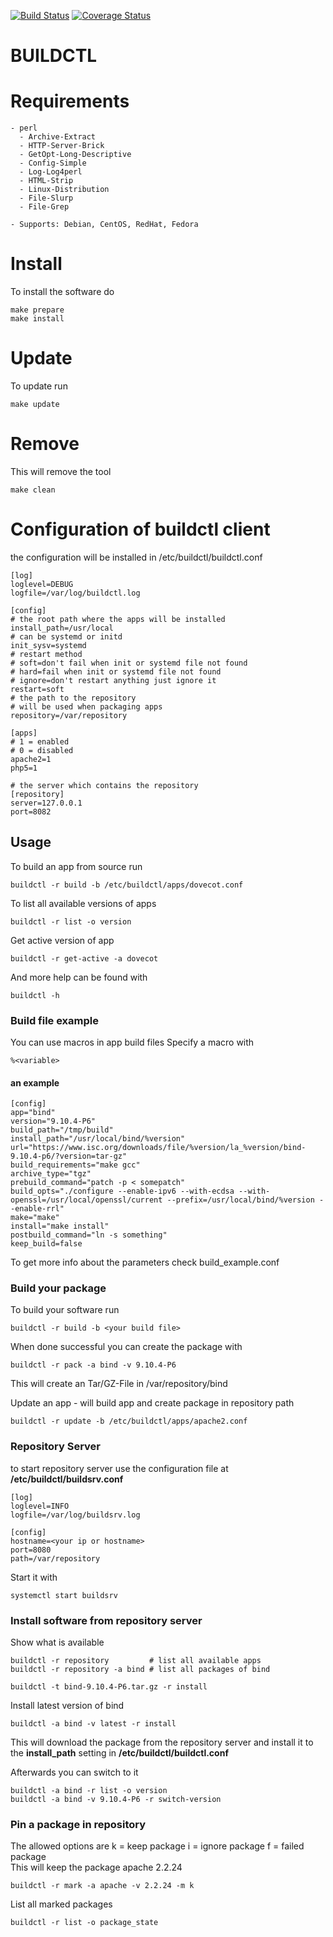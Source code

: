 [![Build Status](https://travis-ci.org/thorko/buildserver.svg?branch=master)](https://travis-ci.org/thorko/buildserver)
[![Coverage Status](https://coveralls.io/repos/github/thorko/buildserver/badge.svg?branch=master)](https://coveralls.io/github/thorko/buildserver?branch=master)

BUILDCTL
========

# Requirements
```
- perl
  - Archive-Extract
  - HTTP-Server-Brick
  - GetOpt-Long-Descriptive
  - Config-Simple
  - Log-Log4perl
  - HTML-Strip
  - Linux-Distribution
  - File-Slurp
  - File-Grep

- Supports: Debian, CentOS, RedHat, Fedora
```

# Install
To install the software do
```
make prepare
make install
```

# Update
To update run
```
make update
```

# Remove
This will remove the tool
```
make clean
```

# Configuration of buildctl client
the configuration will be installed in /etc/buildctl/buildctl.conf
```
[log]
loglevel=DEBUG
logfile=/var/log/buildctl.log

[config]
# the root path where the apps will be installed
install_path=/usr/local
# can be systemd or initd
init_sysv=systemd
# restart method
# soft=don't fail when init or systemd file not found
# hard=fail when init or systemd file not found
# ignore=don't restart anything just ignore it
restart=soft
# the path to the repository 
# will be used when packaging apps
repository=/var/repository

[apps]
# 1 = enabled
# 0 = disabled
apache2=1
php5=1

# the server which contains the repository
[repository]
server=127.0.0.1
port=8082
```

## Usage
To build an app from source run
```
buildctl -r build -b /etc/buildctl/apps/dovecot.conf
```
To list all available versions of apps
```
buildctl -r list -o version
```
Get active version of app
```
buildctl -r get-active -a dovecot
```

And more help can be found with
```
buildctl -h
```

### Build file example
You can use macros in app build files
Specify a macro with
```
%<variable>
```

#### an example
```
[config]
app="bind"
version="9.10.4-P6"
build_path="/tmp/build"
install_path="/usr/local/bind/%version"
url="https://www.isc.org/downloads/file/%version/la_%version/bind-9.10.4-p6/?version=tar-gz"
build_requirements="make gcc"
archive_type="tgz"
prebuild_command="patch -p < somepatch"
build_opts="./configure --enable-ipv6 --with-ecdsa --with-openssl=/usr/local/openssl/current --prefix=/usr/local/bind/%version --enable-rrl"
make="make"
install="make install"
postbuild_command="ln -s something"
keep_build=false
```
To get more info about the parameters check build_example.conf

### Build your package
To build your software run
```
buildctl -r build -b <your build file>
```
When done successful you can create the package with
```
buildctl -r pack -a bind -v 9.10.4-P6
```
This will create an Tar/GZ-File in /var/repository/bind

Update an app - will build app and create package in repository path
```
buildctl -r update -b /etc/buildctl/apps/apache2.conf
```

### Repository Server
to start repository server use the configuration file at **/etc/buildctl/buildsrv.conf**
```
[log]
loglevel=INFO
logfile=/var/log/buildsrv.log

[config]
hostname=<your ip or hostname>
port=8080
path=/var/repository
```
Start it with
```
systemctl start buildsrv
```

### Install software from repository server
Show what is available
```
buildctl -r repository         # list all available apps
buildctl -r repository -a bind # list all packages of bind
```
```
buildctl -t bind-9.10.4-P6.tar.gz -r install
```
Install latest version of bind
```
buildctl -a bind -v latest -r install
```
This will download the package from the repository server and install it to 
the **install_path** setting in **/etc/buildctl/buildctl.conf**

Afterwards you can switch to it
```
buildctl -a bind -r list -o version
buildctl -a bind -v 9.10.4-P6 -r switch-version
```

### Pin a package in repository
The allowed options are
k = keep package
i = ignore package
f = failed package  
This will keep the package apache 2.2.24
```
buildctl -r mark -a apache -v 2.2.24 -m k
```
List all marked packages
```
buildctl -r list -o package_state
```

